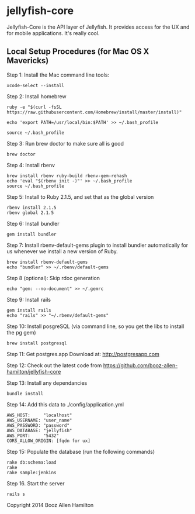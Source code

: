 jellyfish-core
=======

Jellyfish-Core is the API layer of Jellyfish.  It provides access for the UX
and for mobile applications.  It's really cool.

## Local Setup Procedures (for Mac OS X Mavericks)

Step 1: Install the Mac command line tools:

````
xcode-select --install
````

Step 2: Install homebrew

````
ruby -e "$(curl -fsSL https://raw.githubusercontent.com/Homebrew/install/master/install)"
````

````
echo 'export PATH=/usr/local/bin:$PATH' >> ~/.bash_profile
````

````
source ~/.bash_profile
````

Step 3: Run brew doctor to make sure all is good
````
brew doctor
````

Step 4: Install rbenv
````
brew install rbenv ruby-build rbenv-gem-rehash
echo 'eval "$(rbenv init -)"' >> ~/.bash_profile
source ~/.bash_profile
````

Step 5: Install to Ruby 2.1.5, and set that as the global version
````
rbenv install 2.1.5
rbenv global 2.1.5
````

Step 6: Install bundler
````
gem install bundler
````

Step 7: Install rbenv-default-gems plugin to install bundler automatically for us whenever we install a new version of Ruby.

````
brew install rbenv-default-gems
echo "bundler" >> ~/.rbenv/default-gems
````

Step 8 (optional): Skip rdoc generation
````
echo "gem: --no-document" >> ~/.gemrc
````

Step 9: Install rails

````
gem install rails
echo "rails" >> "~/.rbenv/default-gems"
````

Step 10: Install posgreSQL (via command line, so you get the libs to install the pg gem)

````
brew install postgresql
````

Step 11: Get postgres.app
Download at: http://postgresapp.com


Step 12:  Check out the latest code from https://github.com/booz-allen-hamilton/jellyfish-core

Step 13:  Install any dependancies

````
bundle install
````

Step 14:  Add this data to ./config/application.yml

````
AWS_HOST:     "localhost"
AWS_USERNAME: "user_name"
AWS_PASSWORD: "password"
AWS_DATABASE: "jellyfish"
AWS_PORT:     "5432"
CORS_ALLOW_ORIGIN: [fqdn for ux]
````

Step 15:  Populate the database (run the following commands)

````
rake db:schema:load
rake
rake sample:jenkins
````

Step 16.  Start the server

````
rails s
````


Copyright 2014 Booz Allen Hamilton

